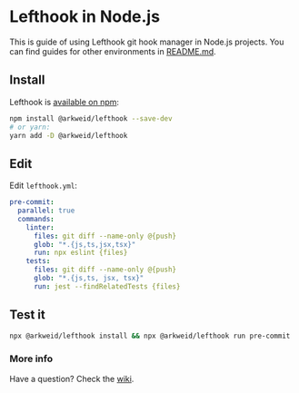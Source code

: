 # Lefthook in Node.js

This is guide of using Lefthook git hook manager in Node.js projects. You can find guides for other environments in [README.md](../README.md).

## Install

Lefthook is [available on npm](https://www.npmjs.com/package/@arkweid/lefthook):

```bash
npm install @arkweid/lefthook --save-dev
# or yarn:
yarn add -D @arkweid/lefthook
```


## Edit

Edit `lefthook.yml`:

```yml
pre-commit:
  parallel: true
  commands:
    linter:
      files: git diff --name-only @{push}
      glob: "*.{js,ts,jsx,tsx}"
      run: npx eslint {files}
    tests:
      files: git diff --name-only @{push}
      glob: "*.{js,ts, jsx, tsx}"
      run: jest --findRelatedTests {files}
```

## Test it
```bash
npx @arkweid/lefthook install && npx @arkweid/lefthook run pre-commit
```

### More info
Have a question? Check the [wiki](https://github.com/evilmartians/lefthook/wiki).
